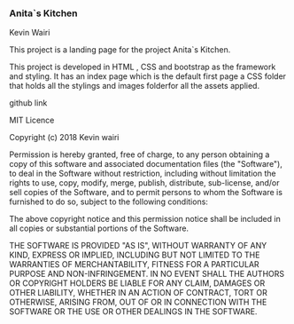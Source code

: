 ### Anita`s Kitchen

Kevin Wairi

This project is a landing page for the project Anita`s Kitchen.


This project is developed in HTML , CSS and bootstrap as the framework and styling. It has an index page which is the default first page a CSS folder that holds all the stylings and images  folderfor all the assets applied.

github link


MIT Licence

Copyright (c) 2018 Kevin wairi



Permission is hereby granted, free of charge, to any person obtaining a copy of this software and associated documentation files (the "Software"), to deal in the Software without restriction, including without limitation the rights to use, copy, modify, merge, publish, distribute, sub-license, and/or sell copies of the Software, and to permit persons to whom the Software is furnished to do so, subject to the following conditions:

The above copyright notice and this permission notice shall be included in all copies or substantial portions of the Software.

THE SOFTWARE IS PROVIDED "AS IS", WITHOUT WARRANTY OF ANY KIND, EXPRESS OR IMPLIED, INCLUDING BUT NOT LIMITED TO THE WARRANTIES OF MERCHANTABILITY, FITNESS FOR A PARTICULAR PURPOSE AND NON-INFRINGEMENT. IN NO EVENT SHALL THE AUTHORS OR COPYRIGHT HOLDERS BE LIABLE FOR ANY CLAIM, DAMAGES OR OTHER LIABILITY, WHETHER IN AN ACTION OF CONTRACT, TORT OR OTHERWISE, ARISING FROM, OUT OF OR IN CONNECTION WITH THE SOFTWARE OR THE USE OR OTHER DEALINGS IN THE SOFTWARE.